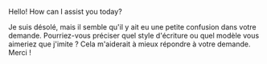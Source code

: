 Hello! How can I assist you today?

Je suis désolé, mais il semble qu'il y ait eu une petite confusion dans votre demande. Pourriez-vous préciser quel style d'écriture ou quel modèle vous aimeriez que j'imite ? Cela m'aiderait à mieux répondre à votre demande. Merci !

